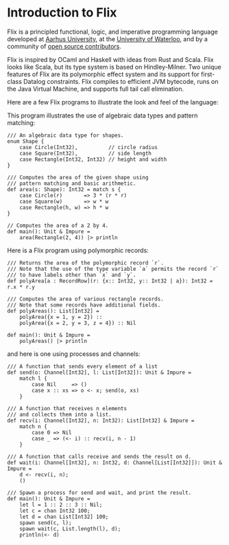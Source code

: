 # Introduction to Flix

Flix is a principled functional, logic, and imperative programming language
developed at [Aarhus University](https://cs.au.dk/), at the [University of
Waterloo](https://uwaterloo.ca/), and by a community of [open source
contributors](https://github.com/flix/flix).

Flix is inspired by OCaml and Haskell with ideas from Rust and Scala. Flix looks
like Scala, but its type system is based on Hindley-Milner. Two unique features
of Flix are its polymorphic effect system and its support for first-class
Datalog constraints. Flix compiles to efficient JVM bytecode, runs on the Java
Virtual Machine, and supports full tail call elimination.

Here are a few Flix programs to illustrate the look and feel of the language:

This program illustrates the use of algebraic data types and pattern matching:

```flix
/// An algebraic data type for shapes.
enum Shape {
    case Circle(Int32),          // circle radius
    case Square(Int32),          // side length
    case Rectangle(Int32, Int32) // height and width
}

/// Computes the area of the given shape using
/// pattern matching and basic arithmetic.
def area(s: Shape): Int32 = match s {
    case Circle(r)       => 3 * (r * r)
    case Square(w)       => w * w
    case Rectangle(h, w) => h * w
}

// Computes the area of a 2 by 4.
def main(): Unit & Impure =
    area(Rectangle(2, 4)) |> println
```

Here is a Flix program using polymorphic records:

```flix
/// Returns the area of the polymorphic record `r`.
/// Note that the use of the type variable `a` permits the record `r`
/// to have labels other than `x` and `y`.
def polyArea[a : RecordRow](r: {x:: Int32, y:: Int32 | a}): Int32 = r.x * r.y

/// Computes the area of various rectangle records.
/// Note that some records have additional fields.
def polyAreas(): List[Int32] =
    polyArea({x = 1, y = 2}) ::
    polyArea({x = 2, y = 3, z = 4}) :: Nil

def main(): Unit & Impure =
    polyAreas() |> println
```

and here is one using processes and channels:

```flix
/// A function that sends every element of a list
def send(o: Channel[Int32], l: List[Int32]): Unit & Impure =
    match l {
        case Nil     => ()
        case x :: xs => o <- x; send(o, xs)
    }

/// A function that receives n elements
/// and collects them into a list.
def recv(i: Channel[Int32], n: Int32): List[Int32] & Impure =
    match n {
        case 0 => Nil
        case _ => (<- i) :: recv(i, n - 1)
    }

/// A function that calls receive and sends the result on d.
def wait(i: Channel[Int32], n: Int32, d: Channel[List[Int32]]): Unit & Impure =
    d <- recv(i, n);
    ()

/// Spawn a process for send and wait, and print the result.
def main(): Unit & Impure =
    let l = 1 :: 2 :: 3 :: Nil;
    let c = chan Int32 100;
    let d = chan List[Int32] 100;
    spawn send(c, l);
    spawn wait(c, List.length(l), d);
    println(<- d)
```
